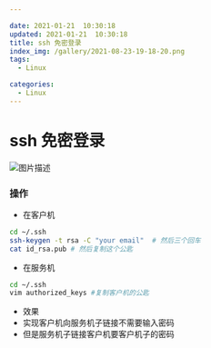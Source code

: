 ```yaml
---

date: 2021-01-21  10:30:18
updated: 2021-01-21  10:30:18
title: ssh 免密登录
index_img: /gallery/2021-08-23-19-18-20.png
tags:
  - Linux

categories:
  - Linux
---
```


# ssh 免密登录


![图片描述](/gallery/2021-11-22-23-24-26.png)
### 操作

- 在客户机

```bash
cd ~/.ssh
ssh-keygen -t rsa -C "your email"  # 然后三个回车
cat id_rsa.pub # 然后复制这个公匙
```

- 在服务机

```bash
cd ~/.ssh
vim authorized_keys #复制客户机的公匙
```

- 效果
- 实现客户机向服务机子链接不需要输入密码
- 但是服务机子链接客户机要客户机子的密码
